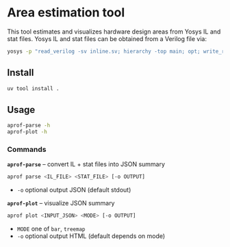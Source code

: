 # Area estimation tool

This tool estimates and visualizes hardware design areas from Yosys IL and stat files. Yosys IL and stat files can be obtained from a Verilog file via:

```bash
yosys -p "read_verilog -sv inline.sv; hierarchy -top main; opt; write_rtlil inline.il; tee -o inline.json stat -json"
```

## Install

```bash
uv tool install .
```

## Usage

```bash
aprof-parse -h
aprof-plot -h
```

### Commands

**`aprof-parse`** – convert IL + stat files into JSON summary

```bash
aprof parse <IL_FILE> <STAT_FILE> [-o OUTPUT]
```

- `-o` optional output JSON (default stdout)

**`aprof-plot`** – visualize JSON summary

```bash
aprof plot <INPUT_JSON> <MODE> [-o OUTPUT]
```

- `MODE` one of `bar`, `treemap`
- `-o` optional output HTML (default depends on mode)
